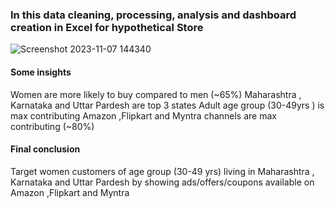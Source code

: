 
### In this data cleaning, processing, analysis and dashboard creation in Excel for hypothetical Store
![Screenshot 2023-11-07 144340](https://github.com/Sandesh-DA/Projects-/assets/149552113/57b41eb3-8a73-449b-b51e-cd99567b5f88)

#### Some insights 
Women are more likely to buy compared to men (~65%) 
Maharashtra , Karnataka and Uttar Pardesh are top 3 states
Adult age group (30-49yrs ) is max contributing
Amazon ,Flipkart and Myntra channels are max contributing (~80%)
#### Final conclusion
Target women customers of age group (30-49 yrs) living in Maharashtra , Karnataka and Uttar Pardesh by showing ads/offers/coupons available on Amazon ,Flipkart and Myntra
